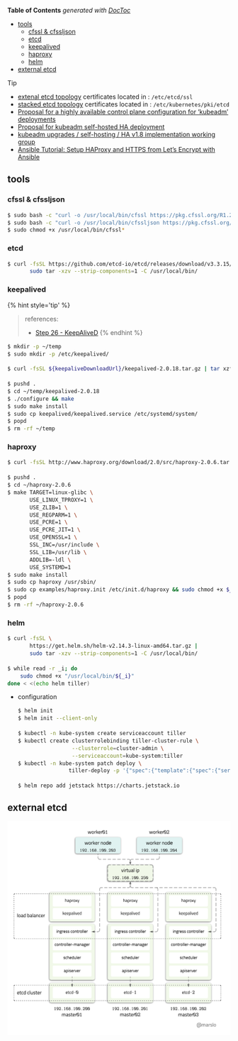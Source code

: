 <!-- START doctoc generated TOC please keep comment here to allow auto update -->
<!-- DON'T EDIT THIS SECTION, INSTEAD RE-RUN doctoc TO UPDATE -->
**Table of Contents**  *generated with [DocToc](https://github.com/thlorenz/doctoc)*

- [tools](#tools)
  - [cfssl & cfssljson](#cfssl--cfssljson)
  - [etcd](#etcd)
  - [keepalived](#keepalived)
  - [haproxy](#haproxy)
  - [helm](#helm)
- [external etcd](#external-etcd)

<!-- END doctoc generated TOC please keep comment here to allow auto update -->


> [!TIP]
> - [extenal etcd topology](https://kubernetes.io/docs/setup/production-environment/tools/kubeadm/ha-topology/#external-etcd-topology) certificates located in : `/etc/etcd/ssl`
> - [stacked etcd topology](https://kubernetes.io/docs/setup/production-environment/tools/kubeadm/ha-topology/#stacked-etcd-topology) certificates located in : `/etc/kubernetes/pki/etcd`
> - [Proposal for a highly available control plane configuration for ‘kubeadm’ deployments](https://docs.google.com/document/d/1lH9OKkFZMSqXCApmSXemEDuy9qlINdm5MfWWGrK3JYc/edit#heading=h.y7gwwlt138dt)
> - [Proposal for kubeadm self-hosted HA deployment](https://docs.google.com/document/d/1P3oUJ_kdaRSTlGONujadGBpYegjn4RjBNZLHZ4zU7lI/edit#heading=h.yhn2qqumird1)
> - [kubeadm upgrades / self-hosting / HA v1.8 implementation working group](https://docs.google.com/document/d/16CEsBSSGm3sMpvB_cFnKnqqi1OxhIcyX3lVwBpIyMHc/edit#heading=h.w7i4ksrweimp)
> - [Ansible Tutorial: Setup HAProxy and HTTPS from Let’s Encrypt with Ansible](https://www.happycoders.eu/devops/ansible-tutorial-setup-haproxy-https-lets-encrypt/)


## tools
### cfssl & cfssljson
```bash
$ sudo bash -c "curl -o /usr/local/bin/cfssl https://pkg.cfssl.org/R1.2/cfssl_linux-amd64"
$ sudo bash -c "curl -o /usr/local/bin/cfssljson https://pkg.cfssl.org/R1.2/cfssljson_linux-amd64"
$ sudo chmod +x /usr/local/bin/cfssl*
```

### etcd
```bash
$ curl -fsSL https://github.com/etcd-io/etcd/releases/download/v3.3.15/etcd-v3.3.15-linux-amd64.tar.gz |
       sudo tar -xzv --strip-components=1 -C /usr/local/bin/
```

### keepalived

{% hint style='tip' %}
> references:
> - [Step 26 - KeepAliveD](https://malaty.net/how-to-setup-and-configure-on-prem-kubernetes-high-available-cluster-part-5/)
{% endhint %}

```bash
$ mkdir -p ~/temp
$ sudo mkdir -p /etc/keepalived/

$ curl -fsSL ${keepaliveDownloadUrl}/keepalived-2.0.18.tar.gz | tar xzf - -C ~/temp

$ pushd .
$ cd ~/temp/keepalived-2.0.18
$ ./configure && make
$ sudo make install
$ sudo cp keepalived/keepalived.service /etc/systemd/system/
$ popd
$ rm -rf ~/temp
```

### haproxy
```bash
$ curl -fsSL http://www.haproxy.org/download/2.0/src/haproxy-2.0.6.tar.gz | tar xzf - -C ~

$ pushd .
$ cd ~/haproxy-2.0.6
$ make TARGET=linux-glibc \
       USE_LINUX_TPROXY=1 \
       USE_ZLIB=1 \
       USE_REGPARM=1 \
       USE_PCRE=1 \
       USE_PCRE_JIT=1 \
       USE_OPENSSL=1 \
       SSL_INC=/usr/include \
       SSL_LIB=/usr/lib \
       ADDLIB=-ldl \
       USE_SYSTEMD=1
$ sudo make install
$ sudo cp haproxy /usr/sbin/
$ sudo cp examples/haproxy.init /etc/init.d/haproxy && sudo chmod +x $_
$ popd
$ rm -rf ~/haproxy-2.0.6
```

### helm
```bash
$ curl -fsSL \
       https://get.helm.sh/helm-v2.14.3-linux-amd64.tar.gz |
       sudo tar -xzv --strip-components=1 -C /usr/local/bin/

$ while read -r _i; do
    sudo chmod +x "/usr/local/bin/${_i}"
done < <(echo helm tiller)
```

- configuration
  ```bash
  $ helm init
  $ helm init --client-only

  $ kubectl -n kube-system create serviceaccount tiller
  $ kubectl create clusterrolebinding tiller-cluster-rule \
                   --clusterrole=cluster-admin \
                   --serviceaccount=kube-system:tiller
  $ kubectl -n kube-system patch deploy \
                  tiller-deploy -p '{"spec":{"template":{"spec":{"serviceAccount":"tiller"}}}}'

  $ helm repo add jetstack https://charts.jetstack.io
  ```

## external etcd

![external etcd topology](../../../screenshot/k8s/external-etcd-topology.png)
